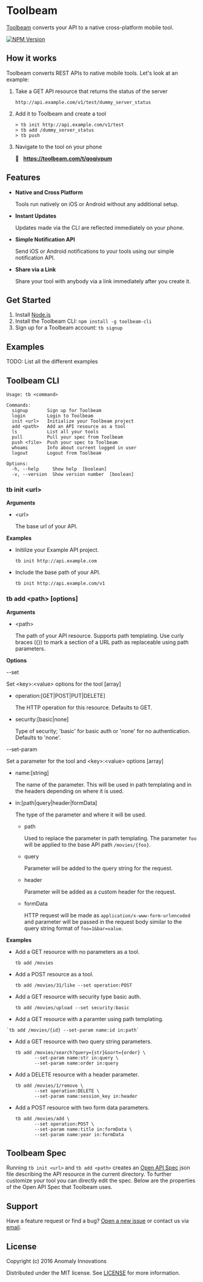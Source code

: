 # Toolbeam

[Toolbeam](https://toolbeam.com) converts your API to a native cross-platform mobile tool.

[![NPM Version][npm-image]][npm-url]


## How it works

Toolbeam converts REST APIs to native mobile tools. Let's look at an example:

1. Take a GET API resource that returns the status of the server

   ```
   http://api.example.com/v1/test/dummy_server_status
   ```

2. Add it to Toolbeam and create a tool

   ```
   > tb init http://api.example.com/v1/test
   > tb add /dummy_server_status
   > tb push
   ```

3. Navigate to the tool on your phone

   :calling: &nbsp; **https://toolbeam.com/t/qoqivpum**

   <!---
   ![Tool](http://i.imgur.com/TtNaEfP.gif)
   -->

## Features

+ **Native and Cross Platform**

  Tools run natively on iOS or Android without any additional setup.

+ **Instant Updates**

  Updates made via the CLI are reflected immediately on your phone.

+ **Simple Notification API**

  Send iOS or Android notifications to your tools using our simple notification API.

+ **Share via a Link**

  Share your tool with anybody via a link immediately after you create it.

## Get Started

1. Install [Node.js](https://nodejs.org/)
2. Install the Toolbeam CLI: `npm install -g toolbeam-cli`
3. Sign up for a Toolbeam account: `tb signup`

## Examples

TODO: List all the different examples

## Toolbeam CLI

```
Usage: tb <command>

Commands:
  signup       Sign up for Toolbeam
  login        Login to Toolbeam
  init <url>   Initialize your Toolbeam project
  add <path>   Add an API resource as a tool
  ls           List all your tools
  pull         Pull your spec from Toolbeam
  push <file>  Push your spec to Toolbeam
  whoami       Info about current logged in user
  logout       Logout from Toolbeam

Options:
  -h, --help     Show help  [boolean]
  -v, --version  Show version number  [boolean]
```

### tb init \<url\>

**Arguments**

  + \<url\>

    The base url of your API.

**Examples**

  + Initilize your Example API project.

    `tb init http://api.example.com`

  + Include the base path of your API.

    `tb init http://api.example.com/v1`

### tb add \<path\> [options]

**Arguments**

  + \<path\>

    The path of your API resource. Supports path templating. Use curly braces ({}) to mark a section of a URL path as replaceable using path parameters.

**Options**

--set

Set \<key\>:\<value\> options for the tool [array]

  + operation:[GET|POST|PUT|DELETE]

    The HTTP operation for this resource. Defaults to GET.

  + security:[basic|none]

    Type of security; 'basic' for basic auth or 'none' for no authentication. Defaults to 'none'.

--set-param

Set a parameter for the tool and \<key\>:\<value\> options [array]

  + name:[string]

    The name of the parameter. This will be used in path templating and in the headers depending on where it is used.

  + in:[path|query|header|formData]

    The type of the parameter and where it will be used.

    - path
  
      Used to replace the parameter in path templating. The parameter `foo` will be applied to the base API path `/movies/{foo}`.
  
    - query
  
      Parameter will be added to the query string for the request.
  
    - header
  
      Parameter will be added as a custom header for the request.
  
    - formData
  
      HTTP request will be made as `application/x-www-form-urlencoded` and parameter will be passed in the request body similar to the query string format of `foo=1&bar=value`.

**Examples**

  + Add a GET resource with no parameters as a tool.

    `tb add /movies`
  
  + Add a POST resource as a tool.

    `tb add /movies/31/like --set operation:POST`
  
  + Add a GET resource with security type basic auth.

    `tb add /movies/upload --set security:basic`
  
  +  Add a GET resource with a paramter using path templating.

    `tb add /movies/{id} --set-param name:id in:path`

  + Add a GET resource with two query string parameters.

    ```
    tb add /movies/search?query={str}&sort={order} \
           --set-param name:str in:query \
           --set-param name:order in:query
    ```
  
  + Add a DELETE resource with a header parameter.
    
    ```
    tb add /movies/1/remove \
           --set operation:DELETE \
           --set-param name:session_key in:header
    ```
  
  + Add a POST resource with two form data parameters.

    ```
    tb add /movies/add \
           --set operation:POST \
           --set-param name:title in:formData \
           --set-param name:year in:formData
    ```

## Toolbeam Spec

Running `tb init <url>` and `tb add <path>` creates an [Open API Spec](https://github.com/OAI/OpenAPI-Specification/blob/master/versions/2.0.md) json file describing the API resource in the current directory. To further customize your tool you can directly edit the spec. Below are the properties of the Open API Spec that Toolbeam uses.

## Support

Have a feature request or find a bug? [Open a new issue](https://github.com/AnomalyInnovations/toolbeam-cli/issues/new) or contact us via [email](mailto:contact@anomalyinnovations.com).

## License

Copyright (c) 2016 Anomaly Innovations

Distributed under the MIT license. See [LICENSE](LICENSE) for more information.

[npm-image]: https://img.shields.io/npm/v/toolbeam-cli.svg?style=flat-square
[npm-url]: https://www.npmjs.com/package/toolbeam-cli
